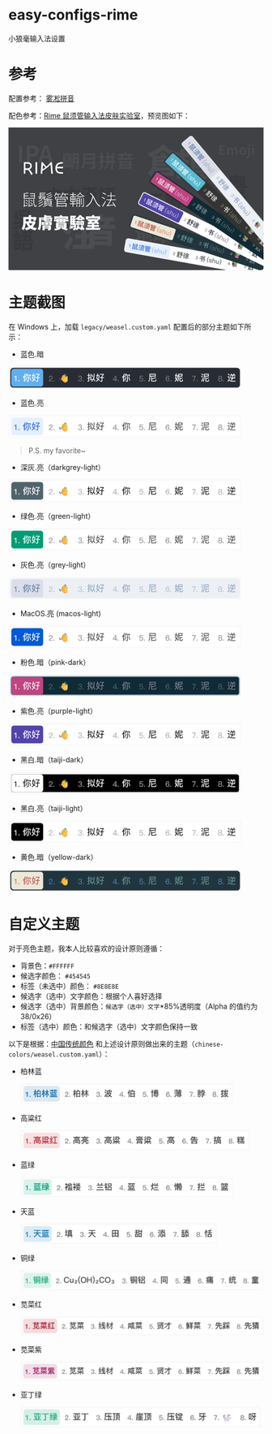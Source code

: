 # easy-configs-rime

小狼毫输入法设置

# 参考

配置参考： [雾凇拼音](https://github.com/iDvel/rime-ice)

配色参考：[Rime 鼠须管输入法皮肤实验室](https://www.figma.com/community/file/1166934605535869911/rime)，预览图如下：

![Figma截图](./legacy/images/figma.png)

# 主题截图

在 Windows 上，加载 `legacy/weasel.custom.yaml` 配置后的部分主题如下所示：

- 蓝色.暗

![蓝色.暗](./legacy/images/blue-dark.png)

- 蓝色.亮

![蓝色.亮](./legacy/images/blue-light.png)

> P.S. my favorite~

- 深灰.亮（darkgrey-light）

![深灰.亮](./legacy/images/darkgrey-light.png)

- 绿色.亮（green-light）

![绿色.亮](./legacy/images/green-light.png)

- 灰色.亮（grey-light）

![灰色.亮](./legacy/images/grey-light.png)

- MacOS.亮 (macos-light)

![MacOS.亮](./legacy/images/macos.png)

- 粉色.暗（pink-dark）

![粉色.暗](./legacy/images/pink-dark.png)

- 紫色.亮（purple-light）

![紫色.亮](./legacy/images/purple-light.png)

- 黑白.暗（taiji-dark）

![太极.暗](./legacy/images/taiji-dark.png)

- 黑白.亮（taiji-light）

![太极.亮](./legacy/images/taiji-light.png)

- 黄色.暗（yellow-dark）

![黄色.暗](./legacy/images/yellow-dark.png)

# 自定义主题

对于亮色主题，我本人比较喜欢的设计原则遵循：

- 背景色：`#FFFFFF`
- 候选字颜色： `#454545`
- 标签（未选中）颜色： `#8E8E8E`
- 候选字（选中）文字颜色：根据个人喜好选择
- 候选字（选中）背景颜色：`候选字（选中）文字`\*85%透明度（Alpha 的值约为 38/0x26）
- 标签（选中）颜色：和候选字（选中）文字颜色保持一致

以下是根据：[中国传统颜色](https://www.zhongguose.com) 和上述设计原则做出来的主题（`chinese-colors/weasel.custom.yaml`）：

- 柏林蓝

  ![柏林蓝](./chinese-colors/images/bolinlan.png)

- 高粱红

  ![高粱红](./chinese-colors/images/gaolianghong.png)

- 蓝绿

  ![蓝绿](./chinese-colors/images/lanlv.png)

- 天蓝

  ![天蓝](./chinese-colors/images/tianlan.png)

- 铜绿

  ![铜绿](./chinese-colors/images/tonglv.png)

- 苋菜红

  ![苋菜红](./chinese-colors/images/xiancaihong.png)

- 苋菜紫

  ![苋菜紫](./chinese-colors/images/xiancaizi.png)

- 亚丁绿

  ![yadinglv](./chinese-colors/images/yadinglv.png)